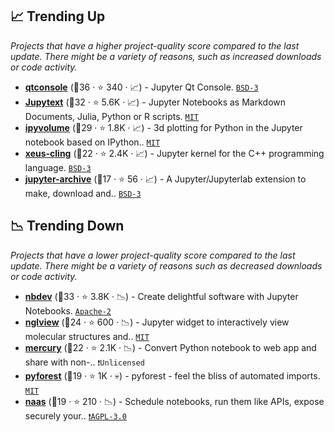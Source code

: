 ## 📈 Trending Up

_Projects that have a higher project-quality score compared to the last update. There might be a variety of reasons, such as increased downloads or code activity._

- <b><a href="https://github.com/jupyter/qtconsole">qtconsole</a></b> (🥇36 ·  ⭐ 340 · 📈) - Jupyter Qt Console. <code><a href="http://bit.ly/3aKzpTv">BSD-3</a></code>
- <b><a href="https://github.com/mwouts/jupytext">Jupytext</a></b> (🥇32 ·  ⭐ 5.6K · 📈) - Jupyter Notebooks as Markdown Documents, Julia, Python or R scripts. <code><a href="http://bit.ly/34MBwT8">MIT</a></code>
- <b><a href="https://github.com/widgetti/ipyvolume">ipyvolume</a></b> (🥈29 ·  ⭐ 1.8K · 📈) - 3d plotting for Python in the Jupyter notebook based on IPython.. <code><a href="http://bit.ly/34MBwT8">MIT</a></code>
- <b><a href="https://github.com/jupyter-xeus/xeus-cling">xeus-cling</a></b> (🥈22 ·  ⭐ 2.4K · 📈) - Jupyter kernel for the C++ programming language. <code><a href="http://bit.ly/3aKzpTv">BSD-3</a></code>
- <b><a href="https://github.com/jupyterlab-contrib/jupyter-archive">jupyter-archive</a></b> (🥉17 ·  ⭐ 56 · 📈) - A Jupyter/Jupyterlab extension to make, download and.. <code><a href="http://bit.ly/3aKzpTv">BSD-3</a></code>

## 📉 Trending Down

_Projects that have a lower project-quality score compared to the last update. There might be a variety of reasons such as decreased downloads or code activity._

- <b><a href="https://github.com/fastai/nbdev">nbdev</a></b> (🥇33 ·  ⭐ 3.8K · 📉) - Create delightful software with Jupyter Notebooks. <code><a href="http://bit.ly/3nYMfla">Apache-2</a></code>
- <b><a href="https://github.com/nglviewer/nglview">nglview</a></b> (🥈24 ·  ⭐ 600 · 📉) - Jupyter widget to interactively view molecular structures and.. <code><a href="http://bit.ly/34MBwT8">MIT</a></code>
- <b><a href="https://github.com/mljar/mercury">mercury</a></b> (🥉22 ·  ⭐ 2.1K · 📉) - Convert Python notebook to web app and share with non-.. <code>❗Unlicensed</code>
- <b><a href="https://github.com/8080labs/pyforest">pyforest</a></b> (🥉19 ·  ⭐ 1K · 💀) - pyforest - feel the bliss of automated imports. <code><a href="http://bit.ly/34MBwT8">MIT</a></code>
- <b><a href="https://github.com/jupyter-naas/naas">naas</a></b> (🥉19 ·  ⭐ 210 · 📉) - Schedule notebooks, run them like APIs, expose securely your.. <code><a href="http://bit.ly/3pwmjO5">❗️AGPL-3.0</a></code>

